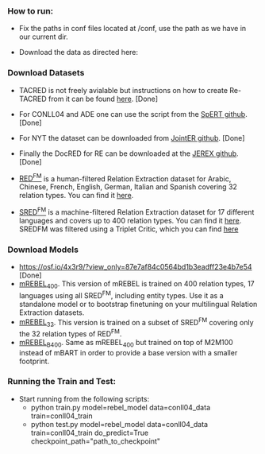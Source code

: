 ### How to run:

- Fix the paths in conf files located at /conf, use the path as we have in our current dir.

- Download the data as directed here:

### Download Datasets

- TACRED is not freely avialable but instructions on how to create Re-TACRED from it can be found [here](https://github.com/gstoica27/Re-TACRED). [Done]
- For CONLL04 and ADE one can use the script from the [SpERT github](https://github.com/lavis-nlp/spert/blob/master/scripts/fetch_datasets.sh). [Done]
- For NYT the dataset can be downloaded from [JointER github](https://github.com/yubowen-ph/JointER/tree/master/dataset/NYT-multi/data). [Done]
- Finally the DocRED for RE can be downloaded at the [JEREX github](https://github.com/lavis-nlp/jerex/blob/main/scripts/fetch_datasets.sh). [Done]

- [RED<sup>FM</sup>](https://huggingface.co/datasets/Babelscape/SREDFM) is a human-filtered Relation Extraction dataset for Arabic, Chinese, French, English, German, Italian and Spanish covering 32 relation types. You can find it [here](https://huggingface.co/datasets/Babelscape/REDFM).
- [SRED<sup>FM</sup>](https://huggingface.co/datasets/Babelscape/SREDFM) is a machine-filtered Relation Extraction dataset for 17 different languages and covers up to 400 relation types. You can find it [here](https://huggingface.co/datasets/Babelscape/SREDFM). SREDFM was filtered using a Triplet Critic, which you can find [here](https://huggingface.co/Babelscape/mdeberta-v3-base-triplet-critic-xnli)

### Download Models
- https://osf.io/4x3r9/?view_only=87e7af84c0564bd1b3eadff23e4b7e54 [Done]
- [mREBEL<sub>400</sub>](https://huggingface.co/Babelscape/mrebel-large). This version of mREBEL is trained on 400 relation types, 17 languages using all SRED<sup>FM</sup>, including entity types. Use it as a standalone model or to bootstrap finetuning on your multilingual Relation Extraction datasets.
- [mREBEL<sub>32</sub>](https://huggingface.co/Babelscape/mrebel-large-32). This version is trained on a subset of SRED<sup>FM</sup> covering only the 32 relation types of RED<sup>FM</sup>.
- [mREBEL<sub>B400</sub>](https://huggingface.co/Babelscape/mrebel-large). Same as mREBEL<sub>400</sub> but trained on top of M2M100 instead of mBART in order to provide a base version with a smaller footprint.


### Running the Train and Test:
- Start running from the following scripts:
  - python train.py model=rebel_model data=conll04_data train=conll04_train
  - python test.py model=rebel_model data=conll04_data train=conll04_train do_predict=True checkpoint_path="path_to_checkpoint"
